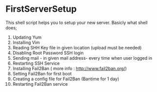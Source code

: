 # FirstServerSetup
This shell script helps you to setup your new server.
Basicly what shell does;

1. Updating Yum 
2. Installing Vim
3. Reading SHH Key file in given location (upload must be needed)
4. Disabling Root Password SSH login
5. Sending mail - in given mail address- every time when user logged in 
6. Restarting SSH Service
7. Installing Fail2Ban ( more info : http://www.fail2ban.org/)
8. Setting Fail2Ban for first boot
9. Creating a config file for Fail2Ban (Bantime for 1 day)
10. Restarting Fail2Ban service
